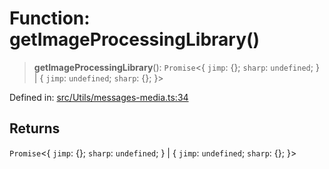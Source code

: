# Function: getImageProcessingLibrary()

> **getImageProcessingLibrary**(): `Promise`\<\{ `jimp`: \{\}; `sharp`: `undefined`; \} \| \{ `jimp`: `undefined`; `sharp`: \{\}; \}\>

Defined in: [src/Utils/messages-media.ts:34](https://github.com/Fokusdotid/bail/blob/99acc683da8779d62a0509bb4108fdb35cb2b061/src/Utils/messages-media.ts#L34)

## Returns

`Promise`\<\{ `jimp`: \{\}; `sharp`: `undefined`; \} \| \{ `jimp`: `undefined`; `sharp`: \{\}; \}\>
